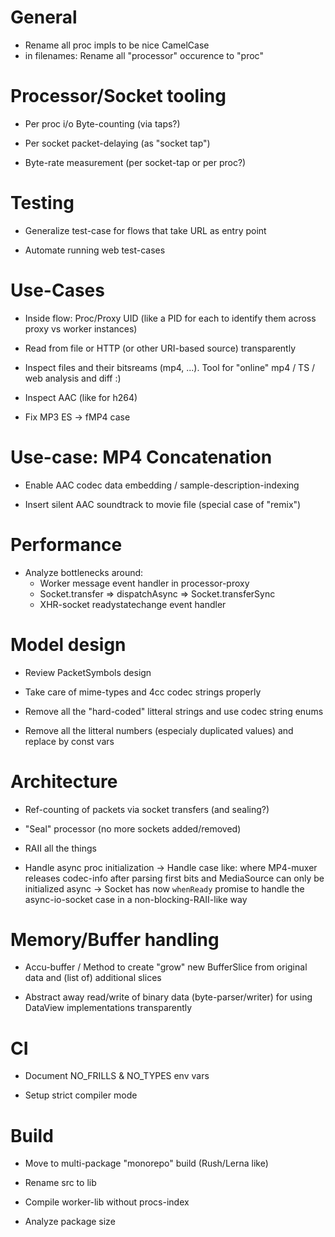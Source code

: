 
# General

- Rename all proc impls to be nice CamelCase
- in filenames: Rename all "processor" occurence to "proc" 

# Processor/Socket tooling


- Per proc i/o Byte-counting (via taps?)

- Per socket packet-delaying (as "socket tap")

- Byte-rate measurement (per socket-tap or per proc?)

# Testing

- Generalize test-case for flows that take URL as entry point

- Automate running web test-cases

# Use-Cases

- Inside flow: Proc/Proxy UID (like a PID for each to identify them across proxy vs worker instances)

- Read from file or HTTP (or other URI-based source) transparently

- Inspect files and their bitsreams (mp4, ...). Tool for "online" mp4 / TS / web analysis and diff :)

- Inspect AAC (like for h264)

- Fix MP3 ES -> fMP4 case





# Use-case: MP4 Concatenation

- Enable AAC codec data embedding / sample-description-indexing

- Insert silent AAC soundtrack to movie file (special case of "remix")




# Performance

- Analyze bottlenecks around:
  * Worker message event handler in processor-proxy
  * Socket.transfer => dispatchAsync => Socket.transferSync
  * XHR-socket readystatechange event handler




# Model design

- Review PacketSymbols design

- Take care of mime-types and 4cc codec strings properly

- Remove all the "hard-coded" litteral strings and use codec string enums

- Remove all the litteral numbers (especialy duplicated values) and replace by const vars




# Architecture

- Ref-counting of packets via socket transfers (and sealing?)

- "Seal" processor (no more sockets added/removed)

- RAII all the things

- Handle async proc initialization
  -> Handle case like: where MP4-muxer releases codec-info after
     parsing first bits and MediaSource can only be initialized async
  -> Socket has now `whenReady` promise to handle the async-io-socket case in a non-blocking-RAII-like way





# Memory/Buffer handling

- Accu-buffer / Method to create "grow" new BufferSlice from original data and (list of) additional slices

- Abstract away read/write of binary data (byte-parser/writer) for using DataView implementations transparently




# CI

- Document NO_FRILLS & NO_TYPES env vars

- Setup strict compiler mode





# Build

- Move to multi-package "monorepo" build (Rush/Lerna like)

- Rename src to lib

- Compile worker-lib without procs-index

- Analyze package size





